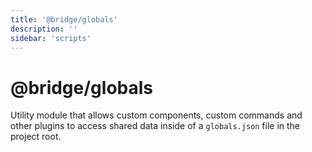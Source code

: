```yaml
---
title: '@bridge/globals'
description: ''
sidebar: 'scripts'
---
```


# @bridge/globals

Utility module that allows custom components, custom commands and other plugins to access shared data inside of a `globals.json` file in the project root.
